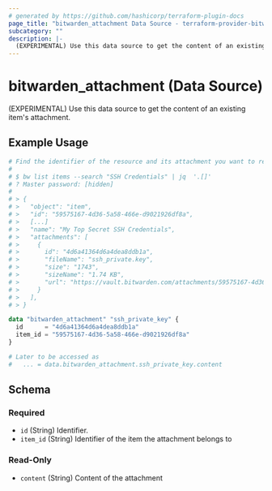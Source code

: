 ```yaml
---
# generated by https://github.com/hashicorp/terraform-plugin-docs
page_title: "bitwarden_attachment Data Source - terraform-provider-bitwarden"
subcategory: ""
description: |-
  (EXPERIMENTAL) Use this data source to get the content of an existing item's attachment.
---
```


# bitwarden_attachment (Data Source)

(EXPERIMENTAL) Use this data source to get the content of an existing item's attachment.

## Example Usage

```terraform
# Find the identifier of the resource and its attachment you want to reference:
#
# $ bw list items --search "SSH Credentials" | jq  '.[]'
# ? Master password: [hidden]
#
# > {
# >   "object": "item",
# >   "id": "59575167-4d36-5a58-466e-d9021926df8a",
# >   [...]
# >   "name": "My Top Secret SSH Credentials",
# >   "attachments": [
# >     {
# >       id": "4d6a41364d6a4dea8ddb1a",
# >       "fileName": "ssh_private.key",
# >       "size": "1743",
# >       "sizeName": "1.74 KB",
# >       "url": "https://vault.bitwarden.com/attachments/59575167-4d36-5a58-466e-d9021926df8a/4d6a41364d6a4dea8ddb1a"
# >     }
# >   ],
# > }

data "bitwarden_attachment" "ssh_private_key" {
  id      = "4d6a41364d6a4dea8ddb1a"
  item_id = "59575167-4d36-5a58-466e-d9021926df8a"
}

# Later to be accessed as
#   ... = data.bitwarden_attachment.ssh_private_key.content
```

<!-- schema generated by tfplugindocs -->
## Schema

### Required

- `id` (String) Identifier.
- `item_id` (String) Identifier of the item the attachment belongs to

### Read-Only

- `content` (String) Content of the attachment


